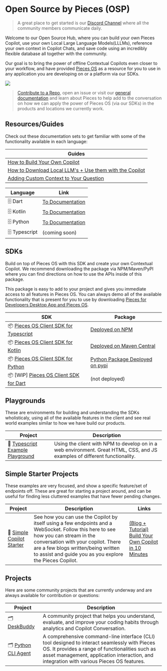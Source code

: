 # Open Source by Pieces (OSP)

> A great place to get started is our [Discord Channel](https://discord.gg/getpieces) where all the community members communicate daily.

Welcome to our Open Source Hub, where you can build your own Pieces Copilot, use your own Local Large Language Models(LLLMs), reference your own context in Copilot Chats, and save code using an incredibly flexible database all together with the community.

Our goal is to bring the power of offline Contextual Copilots even closer to your workflow, and have provided [Pieces OS](https://docs.pieces.app/installation-getting-started/pieces-os) as a resource for you to use in any application you are developing on or a platform via our SDKs.

<img src="https://github.com/pieces-app/opensource/assets/55861512/29ecef11-132a-435e-a039-cb6347490294" />

> [Contribute to a Repo](/#Projects), open an issue or visit our [general documentation](https://docs.pieces.app) and learn about Pieces to help add to the conversation on how we can apply the power of Pieces OS (via our SDKs) in the products and locations we currently work.

## Resources/Guides
Check out these documentation sets to get familiar with some of the functionality available in each language:

| Guides |
|---|
| [How to Build Your Own Copilot](https://code.pieces.app/blog/build-your-own-copilot-in-less-than-10-minutes-with-pieces-os-client) |
| [How to Download Local LLM's + Use them with the Copilot](https://code.pieces.app/blog/how-to-build-a-copilot-using-local-llms-with-pieces-client) |
| [Adding Custom Context to Your Question](https://code.pieces.app/blog/build-your-own-copilot-with-local-context) |

| Language | Link |
|---|---|
| 🗄 Dart | [To Documentation](https://github.com/pieces-app/pieces-os-client-sdk-for-dart/tree/main/doc) |
| 🗄 Kotlin | [To Documentation](https://github.com/pieces-app/pieces-os-client-sdk-for-kotlin/tree/main/docs) |
| 🗄 Python | [To Documentation](https://github.com/pieces-app/pieces-os-client-sdk-for-python/tree/main/docs/docs) |
| 🗄 Typescript | (coming soon) |

## SDKs
Build on top of Pieces OS with this SDK and create your own Contextual Copilot. We recommend downloading the package via NPM/Maven/PyPI where you can find directions on how to use the APIs inside of this package.

This package is easy to add to your project and gives you immediate access to all features in Pieces OS. You can always demo all of the available functionality that is present for you to use by downloading [Pieces for Developers Desktop App and Pieces OS](https://docs.pieces.app/installation-getting-started/what-am-i-installing).


| SDK  | Package |
|---|---|
| 📦 [Pieces OS Client SDK for Typescript](https://github.com/pieces-app/pieces-os-client-sdk-for-typescript)  | [Deployed on NPM](https://www.npmjs.com/package/@pieces.app/pieces-os-client) |
| 📦 [Pieces OS Client SDK for Kotlin](https://github.com/pieces-app/pieces-os-client-sdk-for-kotlin)  | [Deployed on Maven Central](https://central.sonatype.com/artifact/app.pieces.pieces-os-client/pieces-os-client) |
| 📦 [Pieces OS Client SDK for Python](https://github.com/pieces-app/pieces-os-client-sdk-for-python) | [Python Package Deployed on pypi](https://pypi.org/project/pieces-os-client/) |
| 📦 [WIP] [Pieces OS Client SDK for Dart](https://github.com/pieces-app/pieces-os-client-sdk-for-python) | (not deployed) |

## Playgrounds

These are environments for building and understanding the SDKs wholisticaly, using all of the available features in the client and see real world examples similar to how we have build our products.

| Project | Description |
|---|---|
| 🛝 [Typescript Example Playground](https://github.com/pieces-app/example-typescript) | Using the client with NPM to develop on in a web environment. Great HTML, CSS, and JS examples of different functionality. |

## Simple Starter Projects

These examples are very focused, and show a specific feature/set of endpoints off. These are great for starting a project around, and can be useful for finding less cluttered examples that have fewer pending changes.

| Project | Description | Links |
|---|---|---|
| 🍦 [Simple Copilot Starter](https://github.com/pieces-app/pieces-copilot-vanilla-typescript-example) |  See how you can use the Copilot by itself using a few endpoints and a WebSocket. Follow this here to see how you can stream in the conversation with your copilot. There are a few blogs written/being written to assist and guide you as you explore the Pieces Copilot. | [(Blog + Tutorial) Build Your Own Copilot in 10 Minutes](https://code.pieces.app/blog/build-your-own-copilot-in-less-than-10-minutes-with-pieces-os-client-13c91) | 

## Projects

Here are some community projects that are currently underway and are always available for contribution or questions:

| Project | Description |
|---|---|
| 🗂️ [DeskBuddy](https://github.com/ayothekingg/deskbuddy) | A community project that helps you understand, evaluate, and improve your coding habits through analytics and Copilot Conversation. |
| 🗂️ [Python CLI Agent](https://github.com/pieces-app/cli-agent)  | A comprehensive command-line interface (CLI) tool designed to interact seamlessly with Pieces OS. It provides a range of functionalities such as asset management, application interaction, and integration with various Pieces OS features. |
